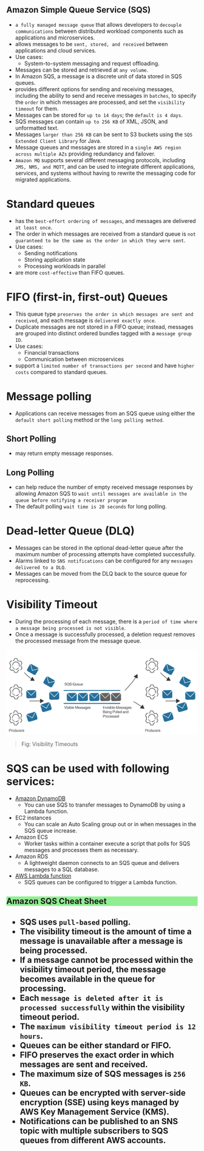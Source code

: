 Amazon Simple Queue Service (SQS)
---

- `a fully managed message queue` that allows developers to `decouple communications` between distributed workload components such as applications and microservices.
- allows messages to be `sent, stored, and received` between applications and cloud services.
- Use cases:
  - System-to-system messaging and request offloading.
- Messages can be stored and retrieved at `any volume`.
- In Amazon SQS, a message is a discrete unit of data stored in SQS queues.
- provides different options for sending and receiving messages, including the ability to send and receive messages in `batches`, to specify the `order` in which messages are processed, and set the `visibility timeout` for them.
- Messages can be stored for `up to 14 days`; the `default is 4 days`.
- SQS messages can contain `up to 256 KB` of XML, JSON, and unformatted text.
- Messages `larger than 256 KB` can be sent to S3 buckets using the `SQS Extended Client Library` for Java.
- Message queues and messages are stored in a `single AWS region across multiple AZs` providing redundancy and failover.
- `Amazon MQ` supports several different messaging protocols, including `JMS, NMS, and MQTT`, and can be used to integrate different applications, services, and systems without having to rewrite the messaging code for migrated applications.

# Standard queues

- has the `best-effort ordering of messages`, and messages are delivered `at least once`.
- The order in which messages are received from a standard queue is `not guaranteed to be the same as the order in which they were sent`.
- Use cases:
  - Sending notifications
  - Storing application state
  - Processing workloads in parallel
- are more `cost-effective` than FIFO queues.

# FIFO (first-in, first-out) Queues

- This queue type `preserves the order in which messages are sent and received`, and each message is `delivered exactly once`.
- Duplicate messages are not stored in a FIFO queue; instead, messages are grouped into distinct ordered bundles tagged with a `message group ID`.
- Use cases:
  - Financial transactions
  - Communication between microservices
- support a `limited number of transactions per second` and have `higher costs` compared to standard queues.

# Message polling

- Applications can receive messages from an SQS queue using either the `default short polling` method or the `long polling method`.

## Short Polling

- may return empty message responses. 

## Long Polling

- can help reduce the number of empty received message 
responses by allowing Amazon SQS to `wait until messages are available in the queue before notifying a receiver program`
- The default polling `wait time is 20 seconds` for long polling.

# Dead-letter Queue (DLQ)

- Messages can be stored in the optional dead-letter queue after the maximum number of processing attempts have completed successfully. 
- Alarms linked to `SNS notifications` can be configured for any `messages delivered to a DLQ`.
- Messages can be moved from the DLQ back to the source queue for reprocessing.

# Visibility Timeout

- During the processing of each message, there is a `period of time where a message being processed is not visible`.
- Once a message is successfully processed, a deletion request removes the processed message from the message queue.

![Visibility Timeouts](../../images/sqs-visibility-timeout.png)
> Fig: Visibility Timeouts

# SQS can be used with following services:

- [Amazon DynamoDB](../storage/dynamo-db.md)
  - You can use SQS to transfer messages to DynamoDB by using a Lambda function.
- EC2 instances
  - You can scale an Auto Scaling group out or in when messages in the SQS queue increase.
- Amazon ECS
  - Worker tasks within a container execute a script that polls for SQS messages and processes them as necessary.
- Amazon RDS
  - A lightweight daemon connects to an SQS queue and delivers messages to a SQL database.
- [AWS Lambda function](../compute/lambda.md)
  - SQS queues can be configured to trigger a Lambda function.

<h2 style="background-color:lightgreen">Amazon SQS Cheat Sheet<h2>

- SQS uses `pull-based` polling.
- The visibility timeout is the amount of time a message is unavailable after a message is being processed.
- If a message cannot be processed within the visibility timeout period, the message becomes available in the queue for processing.
- Each `message is deleted after it is processed successfully` within the visibility timeout period.
- The `maximum visibility timeout period is 12 hours`.
- Queues can be either standard or FIFO.
- FIFO preserves the exact order in which messages are sent and received.
- The maximum size of SQS messages is `256 KB`.
- Queues can be encrypted with server-side encryption (SSE) using keys managed by AWS Key Management Service (KMS).
- Notifications can be published to an SNS topic with multiple subscribers to SQS queues from different AWS accounts.
